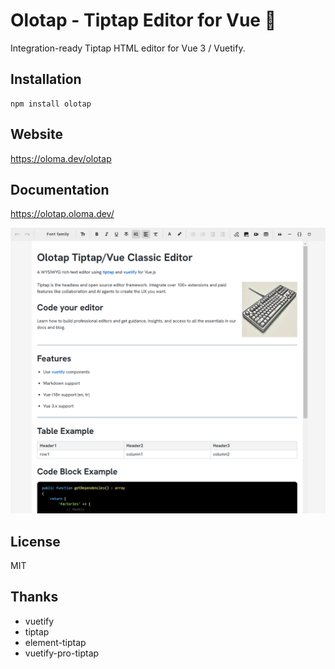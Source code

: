 
# Olotap - Tiptap Editor for Vue 🐧

Integration-ready Tiptap HTML editor for Vue 3 / Vuetify.

## Installation

```
npm install olotap
```

## Website

<a href="https://oloma.dev/olotap" target="_blank">https://oloma.dev/olotap</a>

## Documentation

<a href="https://olotap.oloma.dev/" target="_blank">https://olotap.oloma.dev/</a>

<p align="center">
  <img src="https://github.com/olomadev/olotap/blob/main/olotap.png" border="0" />
</p>

## License

MIT

## Thanks

* vuetify
* tiptap
* element-tiptap
* vuetify-pro-tiptap